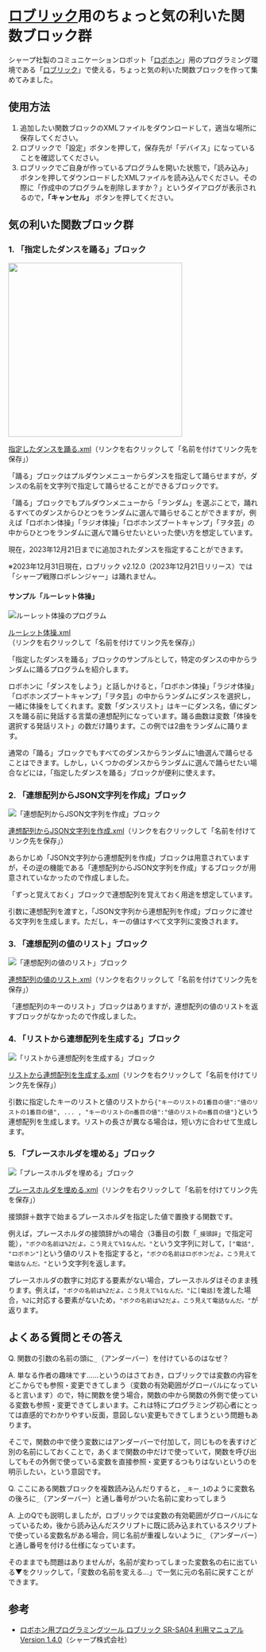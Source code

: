 # [ロブリック](https://robohon.com/apps/robrick.php)用のちょっと気の利いた関数ブロック群

シャープ社製のコミュニケーションロボット「[ロボホン](https://robohon.com/)」用のプログラミング環境である「[ロブリック](https://robohon.com/apps/robrick.php)」で使える，ちょっと気の利いた関数ブロックを作って集めてみました。

## 使用方法

1. 追加したい関数ブロックのXMLファイルをダウンロードして，適当な場所に保存してください。
1. ロブリックで「設定」ボタンを押して，保存先が「デバイス」になっていることを確認してください。
1. ロブリックでご自身が作っているプログラムを開いた状態で，「読み込み」ボタンを押してダウンロードしたXMLファイルを読み込んでください。その際に「作成中のプログラムを削除しますか？」というダイアログが表示されるので，**「キャンセル」** ボタンを押してください。

## 気の利いた関数ブロック群

### 1. 「指定したダンスを踊る」ブロック

<a href="https://github.com/3110/robrick-convenience-functions/blob/main/images/%E6%8C%87%E5%AE%9A%E3%81%97%E3%81%9F%E3%83%80%E3%83%B3%E3%82%B9%E3%82%92%E8%B8%8A%E3%82%8B.png"><img src="https://github.com/3110/robrick-convenience-functions/raw/main/images/%E6%8C%87%E5%AE%9A%E3%81%97%E3%81%9F%E3%83%80%E3%83%B3%E3%82%B9%E3%82%92%E8%B8%8A%E3%82%8B.png" height="350px"></a>

[指定したダンスを踊る.xml](https://github.com/3110/robrick-convenience-functions/raw/main/%E6%8C%87%E5%AE%9A%E3%81%97%E3%81%9F%E3%83%80%E3%83%B3%E3%82%B9%E3%82%92%E8%B8%8A%E3%82%8B.xml)（リンクを右クリックして「名前を付けてリンク先を保存」）

「踊る」ブロックはプルダウンメニューからダンスを指定して踊らせますが，ダンスの名前を文字列で指定して踊らせることができるブロックです。

「踊る」ブロックでもプルダウンメニューから「ランダム」を選ぶことで，踊れるすべてのダンスからひとつをランダムに選んで踊らせることができますが，例えば「ロボホン体操」「ラジオ体操」「ロボホンズブートキャンプ」「ヲタ芸」の中からひとつをランダムに選んで踊らせたいといった使い方を想定しています。

現在，2023年12月21日までに追加されたダンスを指定することができます。

※2023年12月31日現在，ロブリック v2.12.0（2023年12月21日リリース）では「シャープ戦隊ロボレンジャー」は踊れません。

#### サンプル「ルーレット体操」

![ルーレット体操のプログラム](/images/%E3%83%AB%E3%83%BC%E3%83%AC%E3%83%83%E3%83%88%E4%BD%93%E6%93%8D.png)

[ルーレット体操.xml](https://github.com/3110/robrick-convenience-functions/raw/main/samples/%E3%83%AB%E3%83%BC%E3%83%AC%E3%83%83%E3%83%88%E4%BD%93%E6%93%8D.xml)（リンクを右クリックして「名前を付けてリンク先を保存」）

「指定したダンスを踊る」ブロックのサンプルとして，特定のダンスの中からランダムに踊るプログラムを紹介します。

ロボホンに「ダンスをしよう」と話しかけると，「ロボホン体操」「ラジオ体操」「ロボホンズブートキャンプ」「ヲタ芸」の中からランダムにダンスを選択し，一緒に体操をしてくれます。変数「ダンスリスト」はキーにダンス名，値にダンスを踊る前に発話する言葉の連想配列になっています。踊る曲数は変数「体操を選択する発話リスト」の数だけ踊ります。この例では2曲をランダムに踊ります。

通常の「踊る」ブロックでもすべてのダンスからランダムに1曲選んで踊らせることはできます。しかし，いくつかのダンスからランダムに選んで踊らせたい場合などには，「指定したダンスを踊る」ブロックが便利に使えます。

### 2. 「連想配列からJSON文字列を作成」ブロック

![「連想配列からJSON文字列を作成」ブロック](/images/連想配列からJSON文字列を作成.png)

[連想配列からJSON文字列を作成.xml](https://github.com/3110/robrick-convenience-functions/raw/main/%E9%80%A3%E6%83%B3%E9%85%8D%E5%88%97%E3%81%8B%E3%82%89JSON%E6%96%87%E5%AD%97%E5%88%97%E3%82%92%E4%BD%9C%E6%88%90.xml)（リンクを右クリックして「名前を付けてリンク先を保存」）

あらかじめ「JSON文字列から連想配列を作成」ブロックは用意されていますが，その逆の機能である「連想配列からJSON文字列を作成」するブロックが用意されていなかったので作成しました。

「ずっと覚えておく」ブロックで連想配列を覚えておく用途を想定しています。

引数に連想配列を渡すと，「JSON文字列から連想配列を作成」ブロックに渡せる文字列を生成します。ただし，キーの値はすべて文字列に変換されます。

### 3. 「連想配列の値のリスト」ブロック

![「連想配列の値のリスト」ブロック](/images/連想配列の値のリスト.png)

[連想配列の値のリスト.xml](https://github.com/3110/robrick-convenience-functions/raw/main/%E9%80%A3%E6%83%B3%E9%85%8D%E5%88%97%E3%81%AE%E5%80%A4%E3%81%AE%E3%83%AA%E3%82%B9%E3%83%88.xml)（リンクを右クリックして「名前を付けてリンク先を保存」）

「連想配列のキーのリスト」ブロックはありますが，連想配列の値のリストを返すブロックがなかったので作成しました。

### 4. 「リストから連想配列を生成する」ブロック

![「リストから連想配列を生成する」ブロック](/images/リストから連想配列を生成する.png)

[リストから連想配列を生成する.xml](https://github.com/3110/robrick-convenience-functions/raw/main/%E3%83%AA%E3%82%B9%E3%83%88%E3%81%8B%E3%82%89%E9%80%A3%E6%83%B3%E9%85%8D%E5%88%97%E3%82%92%E7%94%9F%E6%88%90%E3%81%99%E3%82%8B.xml)（リンクを右クリックして「名前を付けてリンク先を保存」）

引数に指定したキーのリストと値のリストから`{"キーのリストの1番目の値":"値のリストの1番目の値", ... , "キーのリストのn番目の値":"値のリストのn番目の値"}`という連想配列を生成します。リストの長さが異なる場合は，短い方に合わせて生成します。

### 5. 「プレースホルダを埋める」ブロック

![「プレースホルダを埋める」ブロック](/images/プレースホルダを埋める.png)

[プレースホルダを埋める.xml](https://github.com/3110/robrick-convenience-functions/raw/main/%E3%83%97%E3%83%AC%E3%83%BC%E3%82%B9%E3%83%9B%E3%83%AB%E3%83%80%E3%82%92%E5%9F%8B%E3%82%81%E3%82%8B.xml)（リンクを右クリックして「名前を付けてリンク先を保存」）

接頭辞＋数字で始まるプレースホルダを指定した値で置換する関数です。

例えば，プレースホルダの接頭辞が`%`の場合（3番目の引数「`_接頭辞`」で指定可能），`"ボクの名前は%2だよ。こう見えて%1なんだ。"`という文字列に対して，`["電話", "ロボホン"]`という値のリストを指定すると，`"ボクの名前はロボホンだよ。こう見えて電話なんだ。"`という文字列を返します。

プレースホルダの数字に対応する要素がない場合，プレースホルダはそのまま残ります。例えば，`"ボクの名前は%2だよ。こう見えて%1なんだ。"`に`[電話]`を渡した場合，`%2`に対応する要素がないため，`"ボクの名前は%2だよ。こう見えて電話なんだ。"`が返ります。

## よくある質問とその答え

Q. 関数の引数の名前の頭に`_`（アンダーバー）を付けているのはなぜ？

A. 単なる作者の趣味です……というのはさておき，ロブリックでは変数の内容をどこからでも参照・変更できてしまう（変数の有効範囲がグローバルになっていると言います）ので，特に関数を使う場合，関数の中から関数の外側で使っている変数も参照・変更できてしまいます。これは特にプログラミング初心者にとっては直感的でわかりやすい反面，意図しない変更もできてしまうという問題もあります。

そこで，関数の中で使う変数にはアンダーバーで付加して，同じものを表すけど別の名前にしておくことで，あくまで関数の中だけで使っていて，関数を呼び出してもその外側で使っている変数を直接参照・変更するつもりはないというのを明示したい，という意図です。

Q. ここにある関数ブロックを複数読み込んだりすると，`_キー_1`のように変数名の後ろに`_`（アンダーバー）と通し番号がついた名前に変わってしまう

A. 上のQでも説明しましたが，ロブリックでは変数の有効範囲がグローバルになっているため，後から読み込んだスクリプトに既に読み込まれているスクリプトで使っている変数名がある場合，同じ名前が重複しないように`_`（アンダーバー）と通し番号を付ける仕様になっています。

そのままでも問題はありませんが，名前が変わってしまった変数名の右に出ている▼をクリックして，「変数の名前を変える...」で一気に元の名前に戻すことができます。

## 参考

* [ロボホン用プログラミングツール ロブリック SR-SA04 利用マニュアル Version 1.4.0](https://robohon.com/apps/robrick/robrick-manual_v1-4-0.pdf)（シャープ株式会社）
